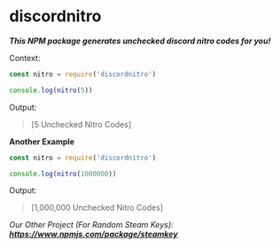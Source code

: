 # discordnitro
**_This NPM package generates unchecked discord nitro codes for you!_**

Context:
```js
const nitro = require('discordnitro')

console.log(nitro(5))
```
Output:
> [5 Unchecked Nitro Codes]


__Another Example__
```js
const nitro = require('discordnitro')

console.log(nitro(1000000))
```
Output:
> [1,000,000 Unchecked Nitro Codes]

*Our Other Project (For Random Steam Keys):*
***https://www.npmjs.com/package/steamkey***
